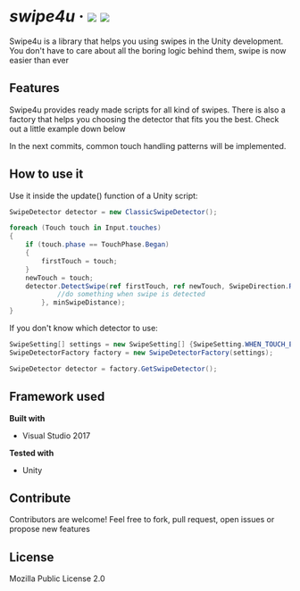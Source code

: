 # *swipe4u* &middot;       [![](https://img.shields.io/badge/code%20style-c%23%20standard-brightgreen.svg?style=flat)](<https://github.com/raywenderlich/c-sharp-style-guide>) ![](https://img.shields.io/badge/dev%20status-30%25-orange.svg?style=flat)
Swipe4u is a library that helps you using swipes in the Unity development. You don't have to care about all the boring logic behind them, swipe is now easier than ever

## Features
Swipe4u provides ready made scripts for all kind of swipes. There is also a factory that helps you choosing the detector that fits you the best. Check out a little example down below

In the next commits, common touch handling patterns will be implemented. 

## How to use it

Use it inside the update() function of a Unity script:

```c#
SwipeDetector detector = new ClassicSwipeDetector();

foreach (Touch touch in Input.touches)
{
	if (touch.phase == TouchPhase.Began)
	{
		firstTouch = touch;
	}
	newTouch = touch;
	detector.DetectSwipe(ref firstTouch, ref newTouch, SwipeDirection.Right, 					delegate {
       		//do something when swipe is detected
   		}, minSwipeDistance);
}		

```

If you don't know which detector to use:

```c#
SwipeSetting[] settings = new SwipeSetting[] {SwipeSetting.WHEN_TOUCH_END, ...};
SwipeDetectorFactory factory = new SwipeDetectorFactory(settings);

SwipeDetector detector = factory.GetSwipeDetector();
```

## Framework used

<b>Built with</b>

- Visual Studio 2017

**Tested with**

- Unity

## Contribute

Contributors are welcome! Feel free to fork, pull request, open issues or propose new features

## License
Mozilla Public License 2.0
